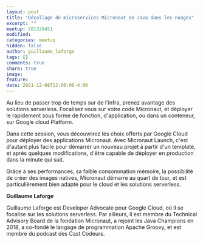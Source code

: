 ```yaml
---
layout: post
title: "Décollage de microservices Micronaut en Java dans les nuages"
excerpt: ""
meetup: 281320451
modified:
categories: meetup
hidden: false
author: guillaume_laforge
tags: []
comments: true
share: true
image:
feature:
date: 2021-12-08T12:00:00-4:00
---
```


Au lieu de passer trop de temps sur de l'infra, prenez avantage des solutions serverless. Focalisez vous sur votre code Micronaut, et déployer le rapidement sous forme de fonction, d'application, ou dans un conteneur, sur Google cloud Platform.

Dans cette session, vous découvrirez les choix offerts par Google Cloud pour déployer des applications Micronaut. Avec Micronaut Launch, c'est d'autant plus facile pour démarrer un nouveau projet à partir d'un template, et après quelques modifications, d'être capable de déployer en production dans la minute qui suit.

Grâce à ses performances, sa faible consommation mémoire, la possibilité de créer des images natives, Micronaut démarre au quart de tour, et est particulièrement bien adapté pour le cloud et les solutions serverless.

__Guillaume Laforge__

Guillaume Laforge est Developer Advocate pour Google Cloud, où il se focalise sur les solutions serverless. 
Par ailleurs, il est membre du Technical Advisory Board de la fondation Micronaut, a rejoint les Java Champions en 2018, a co-fondé le langage de programmation Apache Groovy, et est membre du podcast des Cast Codeurs.
